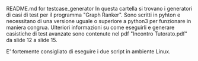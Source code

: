 README.md  for testcase_generator
In questa cartella si trovano i generatori di casi di test per il programma "Graph Ranker".
Sono scritti in pyhton e necessitano di una versione uguale o superiore a python3 per funzionare in maniera congrua.
Ulteriori informazioni su come eseguirli e generare casistiche di test avanzate sono contenute nel pdf "Incontro Tutorato.pdf" da slide 12 a slide 15.

E' fortemente consigliato di eseguire i due script in ambiente Linux.
